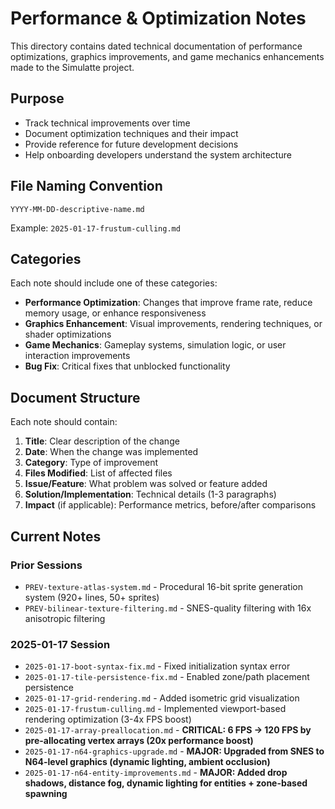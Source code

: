 # Performance & Optimization Notes

This directory contains dated technical documentation of performance optimizations, graphics improvements, and game mechanics enhancements made to the Simulatte project.

## Purpose
- Track technical improvements over time
- Document optimization techniques and their impact
- Provide reference for future development decisions
- Help onboarding developers understand the system architecture

## File Naming Convention
`YYYY-MM-DD-descriptive-name.md`

Example: `2025-01-17-frustum-culling.md`

## Categories
Each note should include one of these categories:
- **Performance Optimization**: Changes that improve frame rate, reduce memory usage, or enhance responsiveness
- **Graphics Enhancement**: Visual improvements, rendering techniques, or shader optimizations
- **Game Mechanics**: Gameplay systems, simulation logic, or user interaction improvements
- **Bug Fix**: Critical fixes that unblocked functionality

## Document Structure
Each note should contain:
1. **Title**: Clear description of the change
2. **Date**: When the change was implemented
3. **Category**: Type of improvement
4. **Files Modified**: List of affected files
5. **Issue/Feature**: What problem was solved or feature added
6. **Solution/Implementation**: Technical details (1-3 paragraphs)
7. **Impact** (if applicable): Performance metrics, before/after comparisons

## Current Notes

### Prior Sessions
- `PREV-texture-atlas-system.md` - Procedural 16-bit sprite generation system (920+ lines, 50+ sprites)
- `PREV-bilinear-texture-filtering.md` - SNES-quality filtering with 16x anisotropic filtering

### 2025-01-17 Session
- `2025-01-17-boot-syntax-fix.md` - Fixed initialization syntax error
- `2025-01-17-tile-persistence-fix.md` - Enabled zone/path placement persistence
- `2025-01-17-grid-rendering.md` - Added isometric grid visualization
- `2025-01-17-frustum-culling.md` - Implemented viewport-based rendering optimization (3-4x FPS boost)
- `2025-01-17-array-preallocation.md` - **CRITICAL: 6 FPS → 120 FPS by pre-allocating vertex arrays (20x performance boost)**
- `2025-01-17-n64-graphics-upgrade.md` - **MAJOR: Upgraded from SNES to N64-level graphics (dynamic lighting, ambient occlusion)**
- `2025-01-17-n64-entity-improvements.md` - **MAJOR: Added drop shadows, distance fog, dynamic lighting for entities + zone-based spawning**
